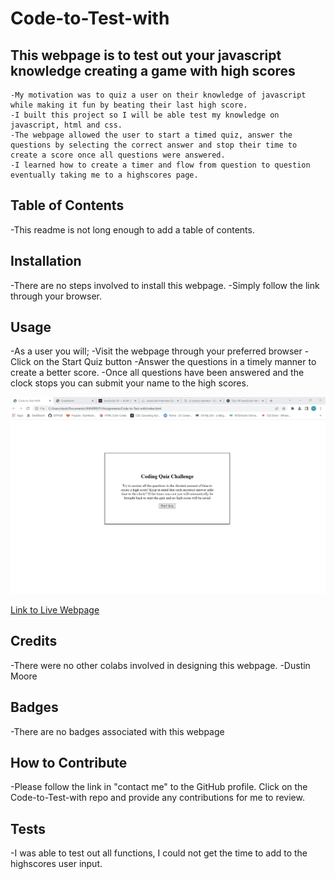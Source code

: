 # Code-to-Test-with

## This webpage is to test out your javascript knowledge creating a game with high scores

    -My motivation was to quiz a user on their knowledge of javascript while making it fun by beating their last high score.
    -I built this project so I will be able test my knowledge on javascript, html and css.
    -The webpage allowed the user to start a timed quiz, answer the questions by selecting the correct answer and stop their time to create a score once all questions were answered.
    -I learned how to create a timer and flow from question to question eventually taking me to a highscores page.

## Table of Contents

-This readme is not long enough to add a table of contents.

## Installation

-There are no steps involved to install this webpage.
-Simply follow the link through your browser.

## Usage

-As a user you will;
    -Visit the webpage through your preferred browser
    -Click on the Start Quiz button
    -Answer the questions in a timely manner to create a better score.
    -Once all questions have been answered and the clock stops you can submit your name to the high scores.


<img src="./images\Webpage Screenshot.jpg"></img>

[Link to Live Webpage](https://dustinm5oly.github.io/Code-to-Test-with/)



## Credits

-There were no other colabs involved in designing this webpage.
-Dustin Moore

## Badges

-There are no badges associated with this webpage

## How to Contribute

-Please follow the link in "contact me" to the GitHub profile. Click on the Code-to-Test-with repo and provide any contributions for me to review.

## Tests

-I was able to test out all functions, I could not get the time to add to the highscores user input.

